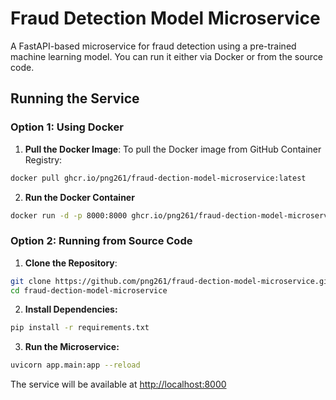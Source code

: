 # Fraud Detection Model Microservice

A FastAPI-based microservice for fraud detection using a pre-trained machine learning model. You can run it either via Docker or from the source code.

## Running the Service
### Option 1: Using Docker
1. **Pull the Docker Image**:
To pull the Docker image from GitHub Container Registry:
```bash
docker pull ghcr.io/png261/fraud-dection-model-microservice:latest
```
2. **Run the Docker Container**
```bash
docker run -d -p 8000:8000 ghcr.io/png261/fraud-dection-model-microservice:latest
```
### Option 2: Running from Source Code
1. **Clone the Repository**:
```bash
git clone https://github.com/png261/fraud-dection-model-microservice.git
cd fraud-dection-model-microservice
```
2. **Install Dependencies:**
```bash
pip install -r requirements.txt
```
3. **Run the Microservice:**
```bash
uvicorn app.main:app --reload
```
The service will be available at [http://localhost:8000](http://localhost:8000)

